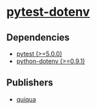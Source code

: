 # [pytest-dotenv](https://pypi.org/project/pytest-dotenv)

## Dependencies
- [pytest (>=5.0.0)](packages/p/pytest.md)
- [python-dotenv (>=0.9.1)](packages/p/python-dotenv.md)



## Publishers
- [quiqua](https://pypi.org/user/quiqua)

